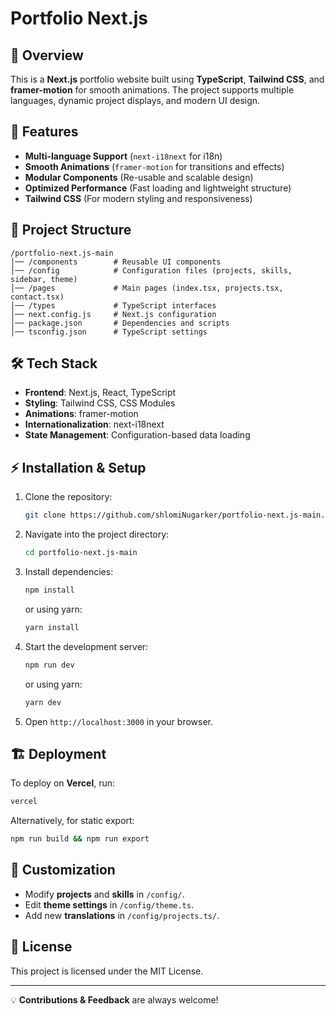 # Portfolio Next.js

## 📌 Overview

This is a **Next.js** portfolio website built using **TypeScript**, **Tailwind CSS**, and **framer-motion** for smooth animations. The project supports multiple languages, dynamic project displays, and modern UI design.

## 🚀 Features

- **Multi-language Support** (`next-i18next` for i18n)
- **Smooth Animations** (`framer-motion` for transitions and effects)
- **Modular Components** (Re-usable and scalable design)
- **Optimized Performance** (Fast loading and lightweight structure)
- **Tailwind CSS** (For modern styling and responsiveness)

## 📂 Project Structure

```
/portfolio-next.js-main
│── /components        # Reusable UI components
│── /config            # Configuration files (projects, skills, sidebar, theme)
│── /pages             # Main pages (index.tsx, projects.tsx, contact.tsx)
│── /types             # TypeScript interfaces
│── next.config.js     # Next.js configuration
│── package.json       # Dependencies and scripts
│── tsconfig.json      # TypeScript settings
```

## 🛠 Tech Stack

- **Frontend**: Next.js, React, TypeScript
- **Styling**: Tailwind CSS, CSS Modules
- **Animations**: framer-motion
- **Internationalization**: next-i18next
- **State Management**: Configuration-based data loading

## ⚡ Installation & Setup

1. Clone the repository:
   ```sh
   git clone https://github.com/shlomiNugarker/portfolio-next.js-main.git
   ```
2. Navigate into the project directory:
   ```sh
   cd portfolio-next.js-main
   ```
3. Install dependencies:
   ```sh
   npm install
   ```
   or using yarn:
   ```sh
   yarn install
   ```
4. Start the development server:
   ```sh
   npm run dev
   ```
   or using yarn:
   ```sh
   yarn dev
   ```
5. Open `http://localhost:3000` in your browser.

## 🏗 Deployment

To deploy on **Vercel**, run:

```sh
vercel
```

Alternatively, for static export:

```sh
npm run build && npm run export
```

## 🔧 Customization

- Modify **projects** and **skills** in `/config/`.
- Edit **theme settings** in `/config/theme.ts`.
- Add new **translations** in `/config/projects.ts/`.

## 📜 License

This project is licensed under the MIT License.

---

💡 **Contributions & Feedback** are always welcome!
